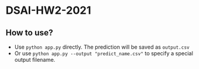 # DSAI-HW2-2021

## How to use?
- Use `python app.py` directly. The prediction will be saved as `output.csv`
- Or use `python app.py --output "predict_name.csv"` to specify a special output filename.
